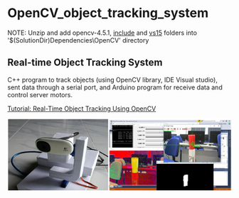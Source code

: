 # OpenCV_object_tracking_system
NOTE:
Unzip and add opencv-4.5.1, <a href="https://1drv.ms/u/s!Ahiuj6NEGPmRqA72ql14VPs2Ywt-?e=PblZ0Q">include</a> and <a href="https://1drv.ms/u/s!Ahiuj6NEGPmRqA9-yO_0bOOaVIUA?e=wBITgF">vs15</a> folders into '$(SolutionDir)Dependencies\OpenCV' directory
<h2>Real-time Object Tracking System</h2>
<p>C++ program to track objects (using OpenCV library, IDE Visual studio), sent data through a serial port, and Arduino program for receive data and control server motors.</p>
<p><a href="https://www.youtube.com/embed/bSeFrPrqZ2A">Tutorial: Real-Time Object Tracking Using OpenCV</a></p>

![](imgs/1.png)
